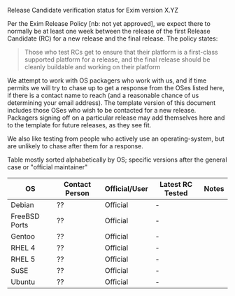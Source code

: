 Release Candidate verification status for Exim version X.YZ

Per the Exim Release Policy [nb: not yet approved], we expect there to
normally be at least one week between the release of the first Release
Candidate (RC) for a new release and the final release. The policy
states:

> Those who test RCs get to ensure that their platform is a first-class supported platform for a release, and the final release should be cleanly buildable and working on their platform

We attempt to work with OS packagers who work with us, and if time
permits we will try to chase up to get a response from the OSes listed
here, if there is a contact name to reach (and a reasonable chance of us
determining your email address). The template version of this document
includes those OSes who wish to be contacted for a new release.
Packagers signing off on a particular release may add themselves here
and to the template for future releases, as they see fit.

We also like testing from people who actively use an operating-system,
but are unlikely to chase after them for a response.

Table mostly sorted alphabetically by OS; specific versions after the
general case or "official maintainer"

| OS            | Contact Person          | Official/User | Latest RC Tested | Notes |
| ------------- | ----------------------- | ------------- | ---------------- | ----- |
| Debian        | ??                      | Official | - | |
| FreeBSD Ports | ??                      | Official | - | |
| Gentoo        | ??                      | Official | - | |
| RHEL 4        | ??                      | Official | - | |
| RHEL 5        | ??                      | Official | - | |
| SuSE          | ??                      | Official | - | |
| Ubuntu        | ??                      | Official | - | |

<!-- This abuse warning was while we were fighting a creaking old wiki setup prone to spam and other abuse and is not really germane to GitHub, where we have persistent identities with reputation attached.

**Abuse**

Abuse of the wiki authorisation model will lead to an upset Release
Engineer and probably a disinclination to work with that party in the
future.

-->
